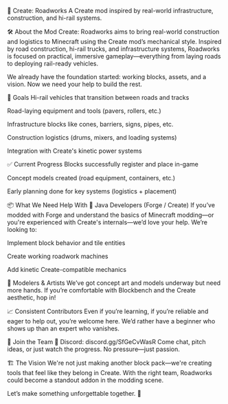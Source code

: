 🚧 Create: Roadworks
A Create mod inspired by real-world infrastructure, construction, and hi-rail systems.

🛠️ About the Mod
Create: Roadworks aims to bring real-world construction and logistics to Minecraft using the Create mod’s mechanical style. Inspired by road construction, hi-rail trucks, and infrastructure systems, Roadworks is focused on practical, immersive gameplay—everything from laying roads to deploying rail-ready vehicles.

We already have the foundation started: working blocks, assets, and a vision. Now we need your help to build the rest.

🎯 Goals
Hi-rail vehicles that transition between roads and tracks

Road-laying equipment and tools (pavers, rollers, etc.)

Infrastructure blocks like cones, barriers, signs, pipes, etc.

Construction logistics (drums, mixers, and loading systems)

Integration with Create's kinetic power systems

✅ Current Progress
Blocks successfully register and place in-game

Concept models created (road equipment, containers, etc.)

Early planning done for key systems (logistics + placement)

📦 What We Need Help With
🔧 Java Developers (Forge / Create)
If you’ve modded with Forge and understand the basics of Minecraft modding—or you're experienced with Create's internals—we’d love your help. We’re looking to:

Implement block behavior and tile entities

Create working roadwork machines

Add kinetic Create-compatible mechanics

🎨 Modelers & Artists
We’ve got concept art and models underway but need more hands. If you’re comfortable with Blockbench and the Create aesthetic, hop in!

📈 Consistent Contributors
Even if you’re learning, if you’re reliable and eager to help out, you’re welcome here. We’d rather have a beginner who shows up than an expert who vanishes.

🔗 Join the Team
📣 Discord: discord.gg/SfGeCvWasR
Come chat, pitch ideas, or just watch the progress. No pressure—just passion.

🏗️ The Vision
We're not just making another block pack—we're creating tools that feel like they belong in Create. With the right team, Roadworks could become a standout addon in the modding scene.

Let’s make something unforgettable together. 🦺
